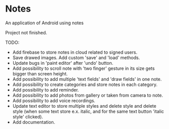 # Notes
An application of Android using notes

Project not finished.

TODO:
+ Add firebase to store notes in cloud related to signed users.
+ Save drawed images. Add custom 'save' and 'load' methods.
+ Update bugs in 'paint editor' after 'undo' button.
+ Add possibility to scroll note with 'two finger' gesture in its size gets bigger than screen height.
+ Add possibility to add multiple 'text fields' and 'draw fields' in one note.
+ Add possibility to create categories and store notes in each category.
+ Add possibility to add reminder.
+ Add possibility to add photos from gallery or taken from camera to note.
+ Add possibility to add voice recordings.
+ Update text editor to store multiple styles and delete style and delete style (when some text store e.x. italic, and for the same text button 'italic style' clicked).
+ Add documentation.
